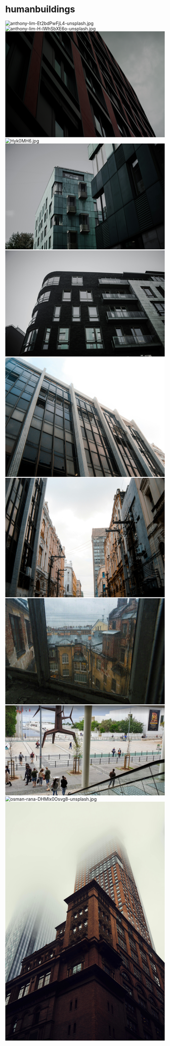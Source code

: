 # humanbuildings

<img src="anthony-lim-Et2bdPwFjL4-unsplash.jpg" alt="anthony-lim-Et2bdPwFjL4-unsplash.jpg">

<img src="anthony-lim-H-lWhSbXE6o-unsplash.jpg" alt="anthony-lim-H-lWhSbXE6o-unsplash.jpg">

<img src="arch_brown.png" alt="arch_brown.png">

<img src="Hyk0MH6.jpg" alt="Hyk0MH6.jpg">

<img src="klim-musalimov-5XYO7WhvJA8-unsplash.jpg" alt="klim-musalimov-5XYO7WhvJA8-unsplash.jpg">

<img src="klim-musalimov-CdiAEC3qBwo-unsplash.jpg" alt="klim-musalimov-CdiAEC3qBwo-unsplash.jpg">

<img src="matheus-vinicius-FuJyDU4GzJc-unsplash.jpg" alt="matheus-vinicius-FuJyDU4GzJc-unsplash.jpg">

<img src="matheus-vinicius-rDw4A9zAfgI-unsplash.jpg" alt="matheus-vinicius-rDw4A9zAfgI-unsplash.jpg">

<img src="oldApartmentWindow.jpg" alt="oldApartmentWindow.jpg">

<img src="osint-exercise-007-big-picture.png" alt="osint-exercise-007-big-picture.png">

<img src="osman-rana-DHMlx0Osvg8-unsplash.jpg" alt="osman-rana-DHMlx0Osvg8-unsplash.jpg">

<img src="valentino-funghi-x_9PvNrFm4Q-unsplash.jpg" alt="valentino-funghi-x_9PvNrFm4Q-unsplash.jpg">
